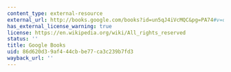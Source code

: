```yaml
---
content_type: external-resource
external_url: http://books.google.com/books?id=un5qJ4iVcMQC&pg=PA74#v=onepage
has_external_license_warning: true
license: https://en.wikipedia.org/wiki/All_rights_reserved
status: ''
title: Google Books
uid: 86d620d3-9af4-44cb-be77-ca3c239b7fd3
wayback_url: ''
---
```

